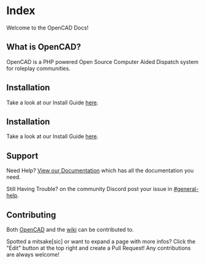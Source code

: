 # Index

Welcome to the OpenCAD Docs!

## What is OpenCAD?

OpenCAD is a PHP powered Open Source Computer Aided Dispatch system for roleplay communities.


## Installation
Take a look at our Install Guide [here](requirements.md).

## Installation

Take a look at our Install Guide [here](install.md).

## Support

Need Help? [View our Documentation](https://guides.opencad.io) which has all the documentation you need.

Still Having Trouble? on the community Discord post your issue in [#general-help](http://discord.io/opencadproject).


## Contributing

Both [OpenCAD](https://github.com/opencad-app/OpenCAD-php) and the [wiki](https://github.com/opencad-app/OpenCAD-docs) can be contributed to.

Spotted a mitsake[sic] or want to expand a page with more infos? Click the "Edit" button at the top right and create a Pull Request! Any contributions are always welcome!